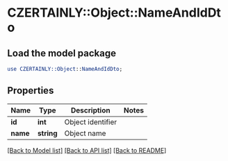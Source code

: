 # CZERTAINLY::Object::NameAndIdDto

## Load the model package
```perl
use CZERTAINLY::Object::NameAndIdDto;
```

## Properties
Name | Type | Description | Notes
------------ | ------------- | ------------- | -------------
**id** | **int** | Object identifier | 
**name** | **string** | Object name | 

[[Back to Model list]](../README.md#documentation-for-models) [[Back to API list]](../README.md#documentation-for-api-endpoints) [[Back to README]](../README.md)


